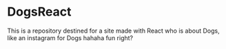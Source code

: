 # DogsReact
This is a repository destined for a site made with React who is about Dogs, like an instagram for Dogs hahaha fun right?
